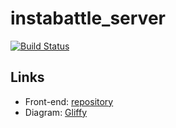# instabattle_server

[![Build Status](https://travis-ci.org/StoriesClass/instabattle_server.svg?branch=master)](https://travis-ci.org/StoriesClass/instabattle_server)


## Links
* Front-end: [repository][1]
* Diagram: [Gliffy][2]


[1]: https://github.com/StoriesClass/instabattle
[2]: https://www.gliffy.com/go/publish/11338561

